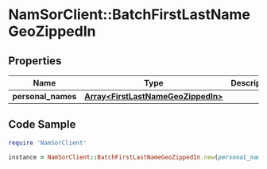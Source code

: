 # NamSorClient::BatchFirstLastNameGeoZippedIn

## Properties
Name | Type | Description | Notes
------------ | ------------- | ------------- | -------------
**personal_names** | [**Array&lt;FirstLastNameGeoZippedIn&gt;**](FirstLastNameGeoZippedIn.md) |  | [optional] 

## Code Sample

```ruby
require 'NamSorClient'

instance = NamSorClient::BatchFirstLastNameGeoZippedIn.new(personal_names: null)
```


